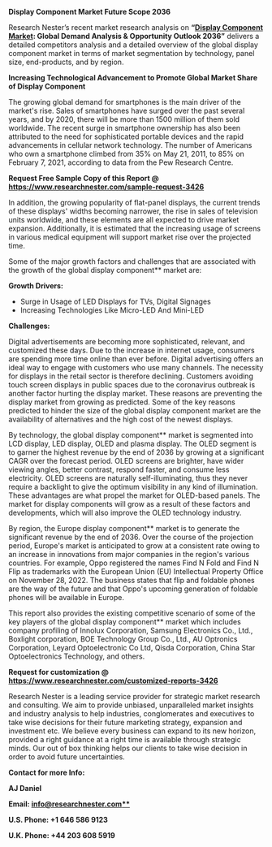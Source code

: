 ﻿**Display Component Market Future Scope 2036**

Research Nester’s recent market research analysis on **“[Display Component Market](https://www.researchnester.com/reports/display-component-market/3426): Global Demand Analysis & Opportunity Outlook 2036”** delivers a detailed competitors analysis and a detailed overview of the global display component market in terms of market segmentation by technology, panel size, end-products, and by region. 

**Increasing Technological Advancement to Promote Global Market Share of Display Component**

The growing global demand for smartphones is the main driver of the market's rise. Sales of smartphones have surged over the past several years, and by 2020, there will be more than 1500 million of them sold worldwide. The recent surge in smartphone ownership has also been attributed to the need for sophisticated portable devices and the rapid advancements in cellular network technology. The number of Americans who own a smartphone climbed from 35% on May 21, 2011, to 85% on February 7, 2021, according to data from the Pew Research Centre.

**Request Free Sample Copy of this Report @ <https://www.researchnester.com/sample-request-3426>** 

In addition, the growing popularity of flat-panel displays, the current trends of these displays' widths becoming narrower, the rise in sales of television units worldwide, and these elements are all expected to drive market expansion. Additionally, it is estimated that the increasing usage of screens in various medical equipment will support market rise over the projected time.

Some of the major growth factors and challenges that are associated with the growth of the global display component** market are:

**Growth Drivers:**

- Surge in Usage of LED Displays for TVs, Digital Signages
- Increasing Technologies Like Micro-LED And Mini-LED 

**Challenges:**

Digital advertisements are becoming more sophisticated, relevant, and customized these days. Due to the increase in internet usage, consumers are spending more time online than ever before. Digital advertising offers an ideal way to engage with customers who use many channels. The necessity for displays in the retail sector is therefore declining. Customers avoiding touch screen displays in public spaces due to the coronavirus outbreak is another factor hurting the display market. These reasons are preventing the display market from growing as predicted. Some of the key reasons predicted to hinder the size of the global display component market are the availability of alternatives and the high cost of the newest displays.

By technology, the global display component** market is segmented into LCD display, LED display, OLED and plasma display. The OLED segment is to garner the highest revenue by the end of 2036 by growing at a significant CAGR over the forecast period. OLED screens are brighter, have wider viewing angles, better contrast, respond faster, and consume less electricity. OLED screens are naturally self-illuminating, thus they never require a backlight to give the optimum visibility in any kind of illumination. These advantages are what propel the market for OLED-based panels. The market for display components will grow as a result of these factors and developments, which will also improve the OLED technology industry.

By region, the Europe display component** market is to generate the significant revenue by the end of 2036. Over the course of the projection period, Europe's market is anticipated to grow at a consistent rate owing to an increase in innovations from major companies in the region's various countries. For example, Oppo registered the names Find N Fold and Find N Flip as trademarks with the European Union (EU) Intellectual Property Office on November 28, 2022. The business states that flip and foldable phones are the way of the future and that Oppo's upcoming generation of foldable phones will be available in Europe.

This report also provides the existing competitive scenario of some of the key players of the global display component** market which includes company profiling of Innolux Corporation, Samsung Electronics Co., Ltd., Boxlight corporation, BOE Technology Group Co., Ltd., AU Optronics Corporation, Leyard Optoelectronic Co Ltd, Qisda Corporation, China Star Optoelectronics Technology, and others.

**Request for customization @ <https://www.researchnester.com/customized-reports-3426>**   

Research Nester is a leading service provider for strategic market research and consulting. We aim to provide unbiased, unparalleled market insights and industry analysis to help industries, conglomerates and executives to take wise decisions for their future marketing strategy, expansion and investment etc. We believe every business can expand to its new horizon, provided a right guidance at a right time is available through strategic minds. Our out of box thinking helps our clients to take wise decision in order to avoid future uncertainties.

**Contact for more Info:**

**AJ Daniel**

**Email: [info@researchnester.com**](mailto:info@researchnester.com)**

**U.S. Phone: +1 646 586 9123** 

**U.K. Phone: +44 203 608 5919**
